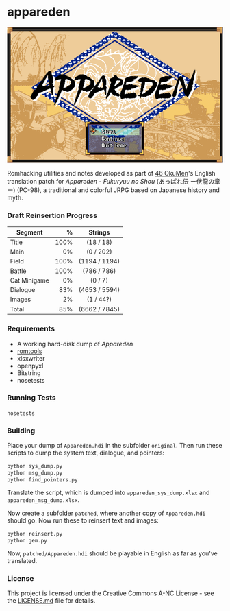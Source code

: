 # appareden
![Appareden Title](img/Appareden_title.png)

Romhacking utilities and notes developed as part of [46 OkuMen](http://46okumen.com/)'s English translation patch for *Appareden - Fukuryuu no Shou* (あっぱれ伝 ー伏龍の章ー) (PC-98), a traditional and colorful JRPG based on Japanese history and myth.

### Draft Reinsertion Progress
| Segment      | %    |  Strings            | 
| -------------|-----:|:-------------------:|
| Title        | 100% |    (18 / 18)        |
| Main         |   0% |     (0 / 202)       |
| Field        | 100% |  (1194 / 1194)      |
| Battle       | 100% |   (786 / 786)       |
| Cat Minigame |   0% |     (0 / 7)         |
| Dialogue     |  83% |  (4653 / 5594)      |
| Images       |   2% |     (1 / 44?)       |
| Total        |  85% |  (6662 / 7845)      |

### Requirements
* A working hard-disk dump of *Appareden*
* [romtools](https://github.com/46OkuMen/romtools)
* xlsxwriter
* openpyxl
* Bitstring
* nosetests

### Running Tests
`nosetests`

### Building
Place your dump of `Appareden.hdi` in the subfolder `original`. Then run these scripts to dump the system text, dialogue, and pointers:

```
python sys_dump.py
python msg_dump.py
python find_pointers.py
```

Translate the script, which is dumped into `appareden_sys_dump.xlsx` and `appareden_msg_dump.xlsx`.

Now create a subfolder `patched`, where another copy of `Appareden.hdi` should go. Now run these to reinsert text and images:

```
python reinsert.py
python gem.py
```

Now, `patched/Appareden.hdi` should be playable in English as far as you've translated.

### License
This project is licensed under the Creative Commons A-NC License - see the [LICENSE.md](LICENSE.md) file for details.